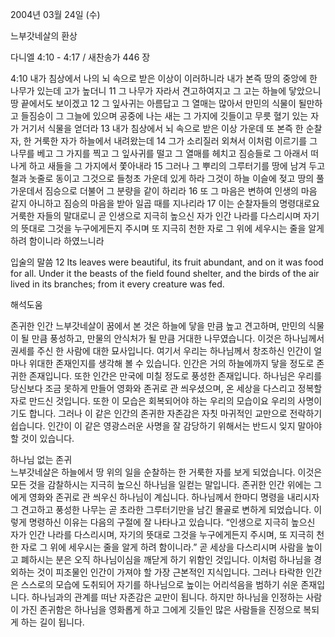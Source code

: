 2004년 03월 24일 (수)

느부갓네살의 환상



다니엘 4:10 - 4:17 / 새찬송가 446 장


4:10 내가 침상에서 나의 뇌 속으로 받은 이상이 이러하니라 내가 본즉 땅의 중앙에 한 나무가 있는데 고가 높더니 11 그 나무가 자라서 견고하여지고 그 고는 하늘에 닿았으니 땅 끝에서도 보이겠고 12 그 잎사귀는 아름답고 그 열매는 많아서 만민의 식물이 될만하고 들짐승이 그 그늘에 있으며 공중에 나는 새는 그 가지에 깃들이고 무릇 혈기 있는 자가 거기서 식물을 얻더라 13 내가 침상에서 뇌 속으로 받은 이상 가운데 또 본즉 한 순찰자, 한 거룩한 자가 하늘에서 내려왔는데 14 그가 소리질러 외쳐서 이처럼 이르기를 그 나무를 베고 그 가지를 찍고 그 잎사귀를 떨고 그 열매를 헤치고 짐승들로 그 아래서 떠나게 하고 새들을 그 가지에서 쫓아내라 15 그러나 그 뿌리의 그루터기를 땅에 남겨 두고 철과 놋줄로 동이고 그것으로 들청초 가운데 있게 하라 그것이 하늘 이슬에 젖고 땅의 풀 가운데서 짐승으로 더불어 그 분량을 같이 하리라 16 또 그 마음은 변하여 인생의 마음 같지 아니하고 짐승의 마음을 받아 일곱 때를 지나리라 17 이는 순찰자들의 명령대로요 거룩한 자들의 말대로니 곧 인생으로 지극히 높으신 자가 인간 나라를 다스리시며 자기의 뜻대로 그것을 누구에게든지 주시며 또 지극히 천한 자로 그 위에 세우시는 줄을 알게 하려 함이니라 하였느니라 

입술의 말씀 
12 Its leaves were beautiful, its fruit abundant, and on it was food for all. Under it the beasts of the field found shelter, and the birds of the air lived in its branches; from it every creature was fed.

해석도움





존귀한 인간  느부갓네살이 꿈에서 본 것은 하늘에 닿을 만큼 높고 견고하며, 만민의 식물이 될   만큼 풍성하고, 만물의 안식처가 될 만큼 거대한 나무였습니다. 이것은 하나님께서 권세를 주신 한 사람에 대한 묘사입니다. 여기서 우리는 하나님께서 창조하신 인간이 얼마나 위대한 존재인지를 생각해 볼 수 있습니다. 인간은 거의 하늘에까지 닿을 정도로 존귀한 존재입니다. 또한 인간은 만국에 미칠 정도로 풍성한 존재입니다. 하나님은 우리를 당신보다 조금 못하게 만들어 영화와  존귀로 관 씌우셨으며, 온 세상을 다스리고 정복할 자로 만드신 것입니다. 또한 이 모습은 회복되어야 하는 우리의 모습이요 우리의 사명이기도 합니다. 그러나 이 같은 인간의 존귀한 자존감은  자칫 마귀적인 교만으로 전락하기 쉽습니다. 인간이 이 같은 영광스러운 사명을 잘 감당하기 위해서는 반드시 잊지 말아야 할 것이 있습니다.   

하나님 없는 존귀  
느부갓네살은 하늘에서 땅 위의 일을 순찰하는 한 거룩한 자를 보게 되었습니다. 이것은 모든 것을 감찰하시는 지극히 높으신 하나님을 일컫는 말입니다. 존귀한 인간 위에는 그에게 영화와 존귀로 관 씌우신 하나님이 계십니다. 하나님께서 한마디 명령을 내리시자 그 견고하고 풍성한 나무는 곧 초라한 그루터기만을 남긴 몰골로 변하게 되었습니다. 이렇게 명령하신 이유는 다음의 구절에 잘 나타나고 있습니다. “인생으로 지극히 높으신 자가 인간 나라를 다스리시며, 자기의 뜻대로 그것을 누구에게든지 주시며, 또 지극히 천한 자로 그 위에 세우시는 줄을 알게 하려 함이니라.” 곧 세상을 다스리시며 사람을 높이고 폐하시는 분은 오직 하나님이심을 깨닫게 하기 위함인 것입니다. 이처럼 하나님을 경외하는 것이 피조물인 인간이 가져야 할 가장 근본적인 지식입니다. 그러나 타락한 인간은 스스로의 모습에 도취되어 자기를 하나님으로 높이는 어리석음을 범하기 쉬운 존재입니다. 하나님과의 관계를 떠난 자존감은 교만이 됩니다. 하지만 하나님을 인정하는 사람이 가진 존귀함은 하나님을 영화롭게 하고 그에게 깃들인 많은 사람들을 진정으로 복되게 하는 길이 됩니다.